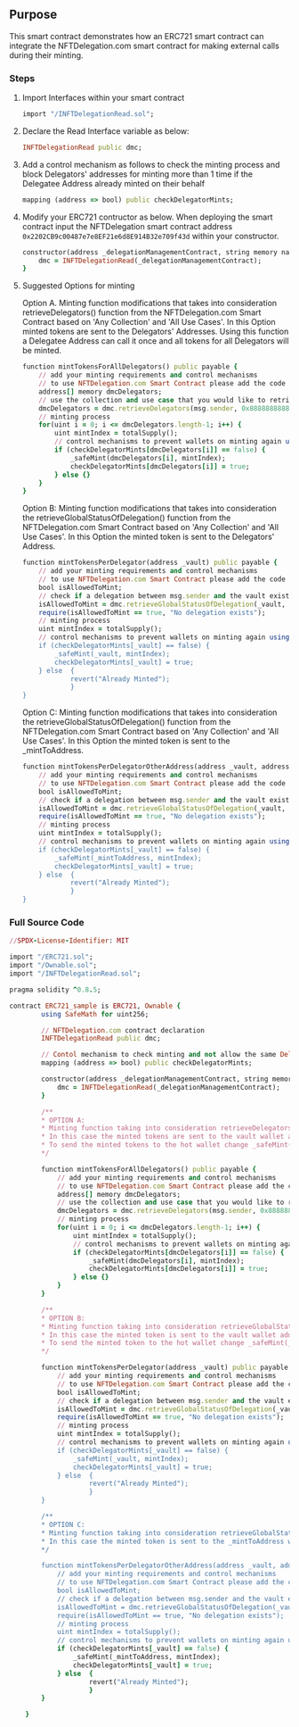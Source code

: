 ## Purpose

This smart contract demonstrates how an ERC721 smart contract can integrate the NFTDelegation.com smart contract for making external calls during their minting.

### Steps

1. Import Interfaces within your smart contract
    ```ruby
    import "/INFTDelegationRead.sol";
    ```

2. Declare the Read Interface variable as below:
    ```ruby
    INFTDelegationRead public dmc;
    ```

3. Add a control mechanism as follows to check the minting process and block Delegators' addresses for minting more than 1 time if the Delegatee Address already minted on their behalf

    ```ruby
    mapping (address => bool) public checkDelegatorMints;
    ```

4. Modify your ERC721 contructor as below. When deploying the smart contract input the NFTDelegation smart contract address `0x2202CB9c00487e7e8EF21e6d8E914B32e709f43d` within your constructor.
    ```ruby
    constructor(address _delegationManagementContract, string memory name, string memory symbol) ERC721(name, symbol) {
        dmc = INFTDelegationRead(_delegationManagementContract);
    }
    ```

5. Suggested Options for minting

    Option A. Minting function modifications that takes into consideration retrieveDelegators() function from the NFTDelegation.com Smart Contract based on 'Any Collection' and 'All Use Cases'. In this Option minted tokens are sent to the Delegators' Addresses. Using this function a Delegatee Address can call it once and all tokens for all Delegators will be minted.
    ```ruby
    function mintTokensForAllDelegators() public payable {
        // add your minting requirements and control mechanisms
        // to use NFTDelegation.com Smart Contract please add the code below
        address[] memory dmcDelegators;
        // use the collection and use case that you would like to retrieve delegators, in this case is 'Any Collection' and 'All Use Cases'
        dmcDelegators = dmc.retrieveDelegators(msg.sender, 0x8888888888888888888888888888888888888888, 1);
        // minting process
        for(uint i = 0; i <= dmcDelegators.length-1; i++) {
            uint mintIndex = totalSupply();
            // control mechanisms to prevent wallets on minting again using the same delegators addresses
            if (checkDelegatorMints[dmcDelegators[i]] == false) {
                _safeMint(dmcDelegators[i], mintIndex);
                checkDelegatorMints[dmcDelegators[i]] = true;
            } else {}
        }
    }
    ```
    Option B: Minting function modifications that takes into consideration the retrieveGlobalStatusOfDelegation() function from the NFTDelegation.com Smart Contract based on 'Any Collection' and 'All Use Cases'. In this Option the minted token is sent to the Delegators' Address. 
    ```ruby
    function mintTokensPerDelegator(address _vault) public payable {
        // add your minting requirements and control mechanisms
        // to use NFTDelegation.com Smart Contract please add the code below
        bool isAllowedToMint;
        // check if a delegation between msg.sender and the vault exists on a specific usecase and collection, in this case is 'Any Collection' and 'All Use Cases'
        isAllowedToMint = dmc.retrieveGlobalStatusOfDelegation(_vault, 0x8888888888888888888888888888888888888888, msg.sender, 1);
        require(isAllowedToMint == true, "No delegation exists");
        // minting process
        uint mintIndex = totalSupply();
        // control mechanisms to prevent wallets on minting again using the delegator's address
        if (checkDelegatorMints[_vault] == false) {
            _safeMint(_vault, mintIndex);
            checkDelegatorMints[_vault] = true;
        } else  { 
                revert("Already Minted");
                }
    }
    ```
    Option C: Minting function modifications that takes into consideration the retrieveGlobalStatusOfDelegation() function from the NFTDelegation.com Smart Contract based on 'Any Collection' and 'All Use Cases'. In this Option the minted token is sent to the _mintToAddress. 
    ```ruby
    function mintTokensPerDelegatorOtherAddress(address _vault, address _mintToAddress) public payable {
        // add your minting requirements and control mechanisms
        // to use NFTDelegation.com Smart Contract please add the code below
        bool isAllowedToMint;
        // check if a delegation between msg.sender and the vault exists on a specific usecase and collection, in this case is 'Any Collection' and 'All Use Cases'
        isAllowedToMint = dmc.retrieveGlobalStatusOfDelegation(_vault, 0x8888888888888888888888888888888888888888, msg.sender, 1);
        require(isAllowedToMint == true, "No delegation exists");
        // minting process
        uint mintIndex = totalSupply();
        // control mechanisms to prevent wallets on minting again using the delegator's address
        if (checkDelegatorMints[_vault] == false) {
            _safeMint(_mintToAddress, mintIndex);
            checkDelegatorMints[_vault] = true;
        } else  { 
                revert("Already Minted");
                }
    }
    ```

### Full Source Code

```ruby
//SPDX-License-Identifier: MIT

import "/ERC721.sol";
import "/Ownable.sol";
import "/INFTDelegationRead.sol";

pragma solidity ^0.8.5;

contract ERC721_sample is ERC721, Ownable {
        using SafeMath for uint256;

        // NFTDelegation.com contract declaration
        INFTDelegationRead public dmc;

        // Contol mechanism to check minting and not allow the same Delegatees to mint again
        mapping (address => bool) public checkDelegatorMints;

        constructor(address _delegationManagementContract, string memory name, string memory symbol) ERC721(name, symbol) {
            dmc = INFTDelegationRead(_delegationManagementContract);
        }

        /**
        * OPTION A:
        * Minting function taking into consideration retrieveDelegators() function from the NFTDelegation.com Smart Contract
        * In this case the minted tokens are sent to the vault wallet addresses (Delegators Addresses)
        * To send the minted tokens to the hot wallet change _safeMint(dmcDelegators[i], mintIndex) to _safeMint(msg.sender, mintIndex);
        */

        function mintTokensForAllDelegators() public payable {
            // add your minting requirements and control mechanisms
            // to use NFTDelegation.com Smart Contract please add the code below
            address[] memory dmcDelegators;
            // use the collection and use case that you would like to retrieve delegators, in this case is 'Any Collection' and 'All Use Cases'
            dmcDelegators = dmc.retrieveDelegators(msg.sender, 0x8888888888888888888888888888888888888888, 1);
            // minting process
            for(uint i = 0; i <= dmcDelegators.length-1; i++) {
                uint mintIndex = totalSupply();
                // control mechanisms to prevent wallets on minting again using the delegators addresses
                if (checkDelegatorMints[dmcDelegators[i]] == false) {
                    _safeMint(dmcDelegators[i], mintIndex);
                    checkDelegatorMints[dmcDelegators[i]] = true;
                } else {}
            }
        }

        /**
        * OPTION B:
        * Minting function taking into consideration retrieveGlobalStatusOfDelegation() function from the NFTDelegation.com Smart Contract
        * In this case the minted token is sent to the vault wallet address, Deelgator's Address
        * To send the minted token to the hot wallet change _safeMint(_vault, mintIndex) --> _safeMint(msg.sender, mintIndex);
        */

        function mintTokensPerDelegator(address _vault) public payable {
            // add your minting requirements and control mechanisms
            // to use NFTDelegation.com Smart Contract please add the code below
            bool isAllowedToMint;
            // check if a delegation between msg.sender and the vault exists on a specific usecase and collection, in this case is 'Any Collection' and 'All Use Cases'
            isAllowedToMint = dmc.retrieveGlobalStatusOfDelegation(_vault, 0x8888888888888888888888888888888888888888, msg.sender, 1);
            require(isAllowedToMint == true, "No delegation exists");
            // minting process
            uint mintIndex = totalSupply();
            // control mechanisms to prevent wallets on minting again using the delegator's address
            if (checkDelegatorMints[_vault] == false) {
                _safeMint(_vault, mintIndex);
                checkDelegatorMints[_vault] = true;
            } else  { 
                    revert("Already Minted");
                    }
        }

        /**
        * OPTION C:
        * Minting function taking into consideration retrieveGlobalStatusOfDelegation() function from the NFTDelegation.com Smart Contract
        * In this case the minted token is sent to the _mintToAddress wallet address
        */

        function mintTokensPerDelegatorOtherAddress(address _vault, address _mintToAddress) public payable {
            // add your minting requirements and control mechanisms
            // to use NFTDelegation.com Smart Contract please add the code below
            bool isAllowedToMint;
            // check if a delegation between msg.sender and the vault exists on a specific usecase and collection, in this case is 'Any Collection' and 'All Use Cases'
            isAllowedToMint = dmc.retrieveGlobalStatusOfDelegation(_vault, 0x8888888888888888888888888888888888888888, msg.sender, 1);
            require(isAllowedToMint == true, "No delegation exists");
            // minting process
            uint mintIndex = totalSupply();
            // control mechanisms to prevent wallets on minting again using the delegator's address
            if (checkDelegatorMints[_vault] == false) {
                _safeMint(_mintToAddress, mintIndex);
                checkDelegatorMints[_vault] = true;
            } else  { 
                    revert("Already Minted");
                    }
        }

    }
```
